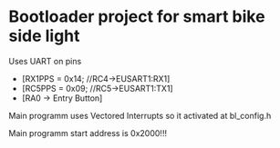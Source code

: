 # Bootloader project for smart bike side light


Uses UART on pins   
- [RX1PPS = 0x14; //RC4->EUSART1:RX1]
- [RC5PPS = 0x09;  //RC5->EUSART1:TX1]
- [RA0 -> Entry Button]

Main programm uses Vectored Interrupts so it activated at bl_config.h

Main programm start address is 0x2000!!!
